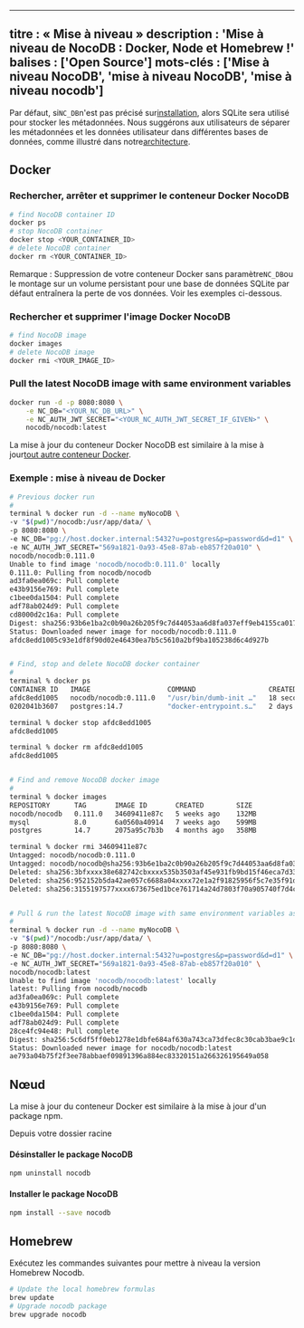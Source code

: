 ***

titre : « Mise à niveau »
description : 'Mise à niveau de NocoDB : Docker, Node et Homebrew !'
balises : \['Open Source']
mots-clés : \['Mise à niveau NocoDB', 'mise à niveau NocoDB', 'mise à niveau nocodb']
-------------------------------------------------------------------------------------

Par défaut, si`NC_DB`n'est pas précisé sur[installation](/getting-started/self-hosted/installation), alors SQLite sera utilisé pour stocker les métadonnées. Nous suggérons aux utilisateurs de séparer les métadonnées et les données utilisateur dans différentes bases de données, comme illustré dans notre[architecture](/engineering/architecture).

## Docker

### Rechercher, arrêter et supprimer le conteneur Docker NocoDB

```bash
# find NocoDB container ID
docker ps
# stop NocoDB container
docker stop <YOUR_CONTAINER_ID>
# delete NocoDB container
docker rm <YOUR_CONTAINER_ID>
```

Remarque : Suppression de votre conteneur Docker sans paramètre`NC_DB`ou le montage sur un volume persistant pour une base de données SQLite par défaut entraînera la perte de vos données. Voir les exemples ci-dessous.

### Rechercher et supprimer l'image Docker NocoDB

```bash
# find NocoDB image
docker images
# delete NocoDB image
docker rmi <YOUR_IMAGE_ID>
```

### Pull the latest NocoDB image with same environment variables

```bash
docker run -d -p 8080:8080 \
    -e NC_DB="<YOUR_NC_DB_URL>" \
    -e NC_AUTH_JWT_SECRET="<YOUR_NC_AUTH_JWT_SECRET_IF_GIVEN>" \
    nocodb/nocodb:latest
```

La mise à jour du conteneur Docker NocoDB est similaire à la mise à jour[tout autre conteneur Docker](https://www.whitesourcesoftware.com/free-developer-tools/blog/update-docker-images/).

### Exemple : mise à niveau de Docker

```bash
# Previous docker run
#
terminal % docker run -d --name myNocoDB \
-v "$(pwd)"/nocodb:/usr/app/data/ \
-p 8080:8080 \
-e NC_DB="pg://host.docker.internal:5432?u=postgres&p=password&d=d1" \
-e NC_AUTH_JWT_SECRET="569a1821-0a93-45e8-87ab-eb857f20a010" \
nocodb/nocodb:0.111.0
Unable to find image 'nocodb/nocodb:0.111.0' locally
0.111.0: Pulling from nocodb/nocodb
ad3fa0ea069c: Pull complete 
e43b9156e769: Pull complete 
c1bee0da1504: Pull complete 
adf78ab024d9: Pull complete 
cd8000d2c16a: Pull complete 
Digest: sha256:93b6e1ba2c0b90a26b205f9c7d44053aa6d8fa037eff9eb4155ca017f6c9bed4
Status: Downloaded newer image for nocodb/nocodb:0.111.0
afdc8edd1005c93e1df8f90d02e46430ea7b5c5610a2bf9ba105238d6c4d927b


# Find, stop and delete NocoDB docker container
#
terminal % docker ps
CONTAINER ID   IMAGE                   COMMAND                  CREATED          STATUS                 PORTS                    NAMES
afdc8edd1005   nocodb/nocodb:0.111.0   "/usr/bin/dumb-init …"   18 seconds ago   Up 18 seconds          0.0.0.0:8080->8080/tcp   myNocoDB
0202041b3607   postgres:14.7           "docker-entrypoint.s…"   2 days ago       Up 8 hours (healthy)   0.0.0.0:5432->5432/tcp   scripts_pg147_1

terminal % docker stop afdc8edd1005
afdc8edd1005

terminal % docker rm afdc8edd1005
afdc8edd1005


# Find and remove NocoDB docker image
#
terminal % docker images
REPOSITORY      TAG       IMAGE ID       CREATED        SIZE
nocodb/nocodb   0.111.0   34609411e87c   5 weeks ago    132MB
mysql           8.0       6a0560a40914   7 weeks ago    599MB
postgres        14.7      2075a95c7b3b   4 months ago   358MB

terminal % docker rmi 34609411e87c
Untagged: nocodb/nocodb:0.111.0
Untagged: nocodb/nocodb@sha256:93b6e1ba2c0b90a26b205f9c7d44053aa6d8fa037eff9eb4155ca017f6c9bed4
Deleted: sha256:3bfxxxx38e682742cbxxxx535b3503af45e931fb9bd15f46eca7d33cf4c54d72
Deleted: sha256:952152b5da42ae057c6688a04xxxx72e1a2f91825956f5c7e35f91d5b285d4d8
Deleted: sha256:3155197577xxxx673675ed1bce761714a24d7803f70a905740f7d4c248cxxxxx


# Pull & run the latest NocoDB image with same environment variables as before
#
terminal % docker run -d --name myNocoDB \
-v "$(pwd)"/nocodb:/usr/app/data/ \
-p 8080:8080 \
-e NC_DB="pg://host.docker.internal:5432?u=postgres&p=password&d=d1" \
-e NC_AUTH_JWT_SECRET="569a1821-0a93-45e8-87ab-eb857f20a010" \
nocodb/nocodb:latest
Unable to find image 'nocodb/nocodb:latest' locally
latest: Pulling from nocodb/nocodb
ad3fa0ea069c: Pull complete 
e43b9156e769: Pull complete 
c1bee0da1504: Pull complete 
adf78ab024d9: Pull complete 
28ce4fc94e48: Pull complete 
Digest: sha256:5c6df5ff0eb1278e1dbfe684af630a743ca73dfec8c30cab3bae9c1d0d640287
Status: Downloaded newer image for nocodb/nocodb:latest
ae793a04b75f2f3ee78abbaef09891396a884ec83320151a266326195649a058


```

## Nœud

La mise à jour du conteneur Docker est similaire à la mise à jour d'un package npm.

Depuis votre dossier racine

#### Désinstaller le package NocoDB

```bash
npm uninstall nocodb
```

#### Installer le package NocoDB

```bash
npm install --save nocodb
```

## Homebrew

Exécutez les commandes suivantes pour mettre à niveau la version Homebrew Nocodb.

```bash
# Update the local homebrew formulas
brew update
# Upgrade nocodb package
brew upgrade nocodb
```
